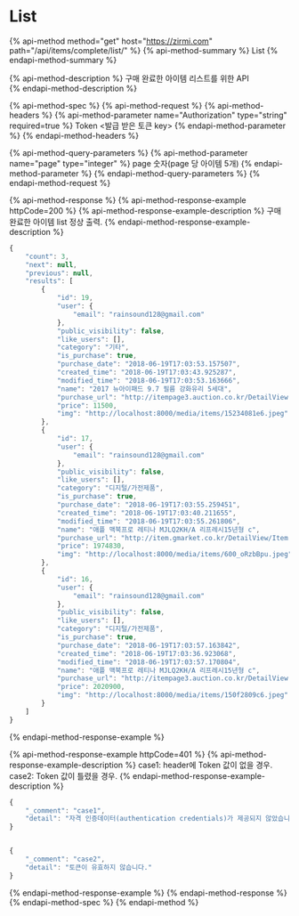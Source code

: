 # List

{% api-method method="get" host="https://zirmi.com" path="/api/items/complete/list/" %}
{% api-method-summary %}
List
{% endapi-method-summary %}

{% api-method-description %}
구매 완료한 아이템 리스트를 위한 API  
{% endapi-method-description %}

{% api-method-spec %}
{% api-method-request %}
{% api-method-headers %}
{% api-method-parameter name="Authorization" type="string" required=true %}
Token &lt;발급 받은 토큰 key&gt;
{% endapi-method-parameter %}
{% endapi-method-headers %}

{% api-method-query-parameters %}
{% api-method-parameter name="page" type="integer" %}
page 숫자\(page 당 아이템 5개\)
{% endapi-method-parameter %}
{% endapi-method-query-parameters %}
{% endapi-method-request %}

{% api-method-response %}
{% api-method-response-example httpCode=200 %}
{% api-method-response-example-description %}
구매 완료한 아이템 list 정상 출력.
{% endapi-method-response-example-description %}

```javascript
{
    "count": 3,
    "next": null,
    "previous": null,
    "results": [
        {
            "id": 19,
            "user": {
                "email": "rainsound128@gmail.com"
            },
            "public_visibility": false,
            "like_users": [],
            "category": "기타",
            "is_purchase": true,
            "purchase_date": "2018-06-19T17:03:53.157507",
            "created_time": "2018-06-19T17:03:43.925287",
            "modified_time": "2018-06-19T17:03:53.163666",
            "name": "2017 뉴아이패드 9.7 필름 강화유리 5세대",
            "purchase_url": "http://itempage3.auction.co.kr/DetailView.aspx?ItemNo=B527111076",
            "price": 11500,
            "img": "http://localhost:8000/media/items/15234081e6.jpeg"
        },
        {
            "id": 17,
            "user": {
                "email": "rainsound128@gmail.com"
            },
            "public_visibility": false,
            "like_users": [],
            "category": "디지털/가전제품",
            "is_purchase": true,
            "purchase_date": "2018-06-19T17:03:55.259451",
            "created_time": "2018-06-19T17:03:40.211655",
            "modified_time": "2018-06-19T17:03:55.261806",
            "name": "애플 맥북프로 레티나 MJLQ2KH/A 리프레시15년형 c",
            "purchase_url": "http://item.gmarket.co.kr/DetailView/Item.asp?goodscode=784175855",
            "price": 1974830,
            "img": "http://localhost:8000/media/items/600_oRzbBpu.jpeg"
        },
        {
            "id": 16,
            "user": {
                "email": "rainsound128@gmail.com"
            },
            "public_visibility": false,
            "like_users": [],
            "category": "디지털/가전제품",
            "is_purchase": true,
            "purchase_date": "2018-06-19T17:03:57.163842",
            "created_time": "2018-06-19T17:03:36.923068",
            "modified_time": "2018-06-19T17:03:57.170804",
            "name": "애플 맥북프로 레티나 MJLQ2KH/A 리프레시15년형 c",
            "purchase_url": "http://itempage3.auction.co.kr/DetailView.aspx?ItemNo=B524497031",
            "price": 2020900,
            "img": "http://localhost:8000/media/items/150f2809c6.jpeg"
        }
    ]
}
```
{% endapi-method-response-example %}

{% api-method-response-example httpCode=401 %}
{% api-method-response-example-description %}
case1: header에 Token 값이 없을 경우.  
case2: Token 값이 틀렸을 경우.
{% endapi-method-response-example-description %}

```javascript
{
    "_comment": "case1",
    "detail": "자격 인증데이터(authentication credentials)가 제공되지 않았습니다."
}


{
    "_comment": "case2",
    "detail": "토큰이 유효하지 않습니다."
}
```
{% endapi-method-response-example %}
{% endapi-method-response %}
{% endapi-method-spec %}
{% endapi-method %}

